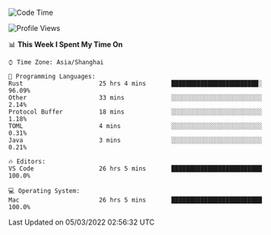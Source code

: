 <!--START_SECTION:waka-->
![Code Time](http://img.shields.io/badge/Code%20Time-1%2C061%20hrs%208%20mins-blue)

![Profile Views](http://img.shields.io/badge/Profile%20Views-11-blue)

📊 **This Week I Spent My Time On** 

```text
⌚︎ Time Zone: Asia/Shanghai

💬 Programming Languages: 
Rust                     25 hrs 4 mins       ████████████████████████░   96.09% 
Other                    33 mins             ░░░░░░░░░░░░░░░░░░░░░░░░░   2.14% 
Protocol Buffer          18 mins             ░░░░░░░░░░░░░░░░░░░░░░░░░   1.18% 
TOML                     4 mins              ░░░░░░░░░░░░░░░░░░░░░░░░░   0.31% 
Java                     3 mins              ░░░░░░░░░░░░░░░░░░░░░░░░░   0.21%

🔥 Editors: 
VS Code                  26 hrs 5 mins       █████████████████████████   100.0%

💻 Operating System: 
Mac                      26 hrs 5 mins       █████████████████████████   100.0%

```


 Last Updated on 05/03/2022 02:56:32 UTC
<!--END_SECTION:waka-->
